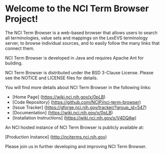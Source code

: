 Welcome to the NCI Term Browser Project!
==============================

The NCI Term Browser is a web-based browser that allows users to search all terminologies, value sets and mappings 
on the LexEVS terminology server, to browse individual sources, and to easily follow the many links that connect them.

NCI Term Browser is developed in Java and requires Apache Ant for building.

NCI Term Browser is distributed under the BSD 3-Clause License.
Please see the NOTICE and LICENSE files for details.

You will find more details about NCI Term Browser in the following links:

 * [Home Page] (https://wiki.nci.nih.gov/x/0pLB)
 * [Code Repository] (https://github.com/NCIP/nci-term-browser)
 * [Issue Tracker] (https://gforge.nci.nih.gov/tracker/?group_id=547)
 * [Documentation] (https://wiki.nci.nih.gov/x/0pLB)
 * [Installation Instructions] (https://wiki.nci.nih.gov/x/V4DQAw)
 
An NCI hosted instance of NCI Term Browser is publicly available at:

[Production Instance] (http://nciterms.nci.nih.gov)
 
Please join us in further developing and improving NCI Term Browser.
